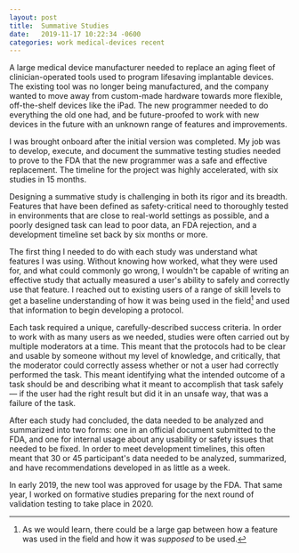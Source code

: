 ```yaml
---
layout: post
title:	Summative Studies
date:   2019-11-17 10:22:34 -0600
categories: work medical-devices recent
---
```


A large medical device manufacturer needed to replace an aging fleet of clinician-operated tools used to program lifesaving implantable devices. The existing tool was no longer being manufactured, and the company wanted to move away from custom-made hardware towards more flexible, off-the-shelf devices like the iPad. The new programmer needed to do everything the old one had, and be future-proofed to work with new devices in the future with an unknown range of features and improvements.

I was brought onboard after the initial version was completed. My job was to develop, execute, and document the summative testing studies needed to prove to the FDA that the new programmer was a safe and effective replacement. The timeline for the project was highly accelerated, with six studies in 15 months.

Designing a summative study is challenging in both its rigor and its breadth. Features that have been defined as safety-critical need to thoroughly tested in environments that are close to real-world settings as possible, and a poorly designed task can lead to poor data, an FDA rejection, and a development timeline set back by six months or more. 

The first thing I needed to do with each study was understand what features I was using. Without knowing how worked, what they were used for, and what could commonly go wrong, I wouldn't be capable of writing an effective study that actually measured a user's ability to safely and correctly use that feature. I reached out to existing users of a range of skill levels to get a baseline understanding of how it was being used in the field[^field_use] and used that information to begin developing a protocol.

Each task required a unique, carefully-described success criteria. In order to work with as many users as we needed, studies were often carried out by multiple moderators at a time. This meant that the protocols had to be clear and usable by someone without my level of knowledge, and critically, that the moderator could correctly assess whether or not a user had correctly performed the task. This meant identifying what the intended outcome of a task should be and describing what it meant to accomplish that task safely — if the user had the right result but did it in an unsafe way, that was a failure of the task.

After each study had concluded, the data needed to be analyzed and summarized into two forms: one in an official document submitted to the FDA, and one for internal usage about any usability or safety issues that needed to be fixed. In order to meet development timelines, this often meant that 30 or 45 participant's data needed to be analyzed, summarized, and have recommendations developed in as little as a week.

In early 2019, the new tool was approved for usage by the FDA. That same year, I worked on formative studies preparing for the next round of validation testing to take place in 2020.

[^field_use]: As we would learn, there could be a large gap between how a feature was used in the field and how it was _supposed_ to be used.
